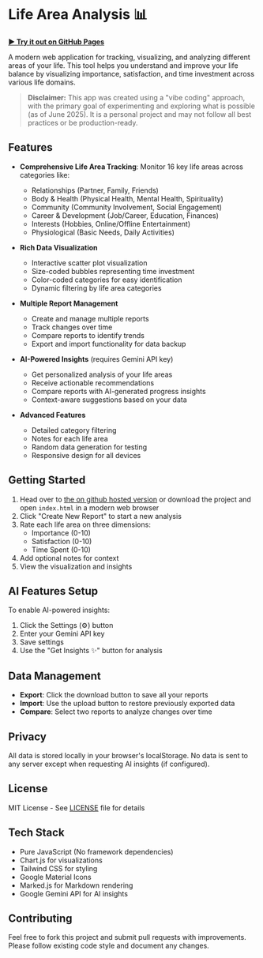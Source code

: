 # Life Area Analysis 📊

[**▶️ Try it out on GitHub Pages**](https://sibartel.github.io/life-area-analysis/)

A modern web application for tracking, visualizing, and analyzing different areas of your life. This tool helps you understand and improve your life balance by visualizing importance, satisfaction, and time investment across various life domains.

> **Disclaimer:** This app was created using a "vibe coding" approach, with the primary goal of experimenting and exploring what is possible (as of June 2025). It is a personal project and may not follow all best practices or be production-ready.

## Features

- **Comprehensive Life Area Tracking**: Monitor 16 key life areas across categories like:
  - Relationships (Partner, Family, Friends)
  - Body & Health (Physical Health, Mental Health, Spirituality)
  - Community (Community Involvement, Social Engagement)
  - Career & Development (Job/Career, Education, Finances)
  - Interests (Hobbies, Online/Offline Entertainment)
  - Physiological (Basic Needs, Daily Activities)

- **Rich Data Visualization**
  - Interactive scatter plot visualization
  - Size-coded bubbles representing time investment
  - Color-coded categories for easy identification
  - Dynamic filtering by life area categories

- **Multiple Report Management**
  - Create and manage multiple reports
  - Track changes over time
  - Compare reports to identify trends
  - Export and import functionality for data backup

- **AI-Powered Insights** (requires Gemini API key)
  - Get personalized analysis of your life areas
  - Receive actionable recommendations
  - Compare reports with AI-generated progress insights
  - Context-aware suggestions based on your data

- **Advanced Features**
  - Detailed category filtering
  - Notes for each life area
  - Random data generation for testing
  - Responsive design for all devices

## Getting Started

1. Head over to [the on github hosted version](https://sibartel.github.io/life-area-analysis/) or download the project and open `index.html` in a modern web browser
2. Click "Create New Report" to start a new analysis
3. Rate each life area on three dimensions:
   - Importance (0-10)
   - Satisfaction (0-10)
   - Time Spent (0-10)
4. Add optional notes for context
5. View the visualization and insights

## AI Features Setup

To enable AI-powered insights:

1. Click the Settings (⚙️) button
2. Enter your Gemini API key
3. Save settings
4. Use the "Get Insights ✨" button for analysis

## Data Management

- **Export**: Click the download button to save all your reports
- **Import**: Use the upload button to restore previously exported data
- **Compare**: Select two reports to analyze changes over time

## Privacy

All data is stored locally in your browser's localStorage. No data is sent to any server except when requesting AI insights (if configured).

## License

MIT License - See [LICENSE](LICENSE) file for details

## Tech Stack

- Pure JavaScript (No framework dependencies)
- Chart.js for visualizations
- Tailwind CSS for styling
- Google Material Icons
- Marked.js for Markdown rendering
- Google Gemini API for AI insights

## Contributing

Feel free to fork this project and submit pull requests with improvements. Please follow existing code style and document any changes.
